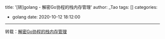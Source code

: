 title: '[转]golang - 解密Go协程的栈内存管理'
author: _Tao
tags: []
categories:
  - golang
date: 2020-10-12 18:12:00
---
转载：[解密Go协程的栈内存管理](https://mp.weixin.qq.com/s?__biz=MzUzNTY5MzU2MA==&mid=2247485886&idx=1&sn=f29fe2ce95a485e2c2ef1c4cd33b5085&chksm=fa80d829cdf7513fdf45b16be023809d9725b150803b6482643c3dd84aa3c0090c2cb9efd3aa&token=940952510&lang=zh_CN#rd)
